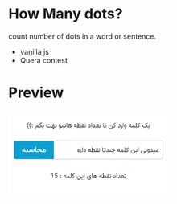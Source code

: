 # How Many dots?

count number of dots in a word or sentence.

- vanilla js
- Quera contest

# Preview

![Screenshot](./screenshot.png)
